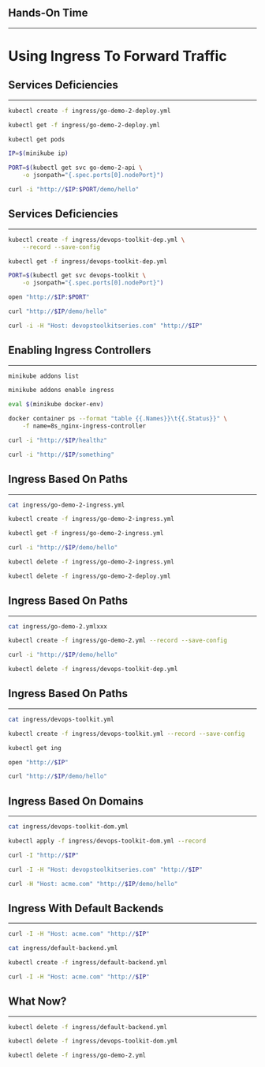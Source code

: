 ## Hands-On Time

---

# Using Ingress To Forward Traffic


## Services Deficiencies

---

```bash
kubectl create -f ingress/go-demo-2-deploy.yml

kubectl get -f ingress/go-demo-2-deploy.yml

kubectl get pods

IP=$(minikube ip)

PORT=$(kubectl get svc go-demo-2-api \
    -o jsonpath="{.spec.ports[0].nodePort}")

curl -i "http://$IP:$PORT/demo/hello"
```


## Services Deficiencies

---

```bash
kubectl create -f ingress/devops-toolkit-dep.yml \
    --record --save-config

kubectl get -f ingress/devops-toolkit-dep.yml

PORT=$(kubectl get svc devops-toolkit \
    -o jsonpath="{.spec.ports[0].nodePort}")

open "http://$IP:$PORT"

curl "http://$IP/demo/hello"

curl -i -H "Host: devopstoolkitseries.com" "http://$IP"
```


<!-- .slide: data-background="img/services.png" data-background-size="contain" -->


## Enabling Ingress Controllers

---

```bash
minikube addons list

minikube addons enable ingress

eval $(minikube docker-env)

docker container ps --format "table {{.Names}}\t{{.Status}}" \
    -f name=8s_nginx-ingress-controller

curl -i "http://$IP/healthz"

curl -i "http://$IP/something"
```


## Ingress Based On Paths

---

```bash
cat ingress/go-demo-2-ingress.yml

kubectl create -f ingress/go-demo-2-ingress.yml

kubectl get -f ingress/go-demo-2-ingress.yml

curl -i "http://$IP/demo/hello"

kubectl delete -f ingress/go-demo-2-ingress.yml

kubectl delete -f ingress/go-demo-2-deploy.yml
```


## Ingress Based On Paths

---

```bash
cat ingress/go-demo-2.ymlxxx

kubectl create -f ingress/go-demo-2.yml --record --save-config

curl -i "http://$IP/demo/hello"

kubectl delete -f ingress/devops-toolkit-dep.yml
```


<!-- .slide: data-background="img/seq_ingress_ch07.png" data-background-size="contain" -->


## Ingress Based On Paths

---

```bash
cat ingress/devops-toolkit.yml

kubectl create -f ingress/devops-toolkit.yml --record --save-config

kubectl get ing

open "http://$IP"

curl "http://$IP/demo/hello"
```


<!-- .slide: data-background="img/ingress.png" data-background-size="contain" -->


## Ingress Based On Domains

---

```bash
cat ingress/devops-toolkit-dom.yml

kubectl apply -f ingress/devops-toolkit-dom.yml --record

curl -I "http://$IP"

curl -I -H "Host: devopstoolkitseries.com" "http://$IP"

curl -H "Host: acme.com" "http://$IP/demo/hello"
```


## Ingress With Default Backends

---

```bash
curl -I -H "Host: acme.com" "http://$IP"

cat ingress/default-backend.yml

kubectl create -f ingress/default-backend.yml

curl -I -H "Host: acme.com" "http://$IP"
```


<!-- .slide: data-background="img/ingress-components.png" data-background-size="contain" -->


## What Now?

---

```bash
kubectl delete -f ingress/default-backend.yml

kubectl delete -f ingress/devops-toolkit-dom.yml

kubectl delete -f ingress/go-demo-2.yml
```
